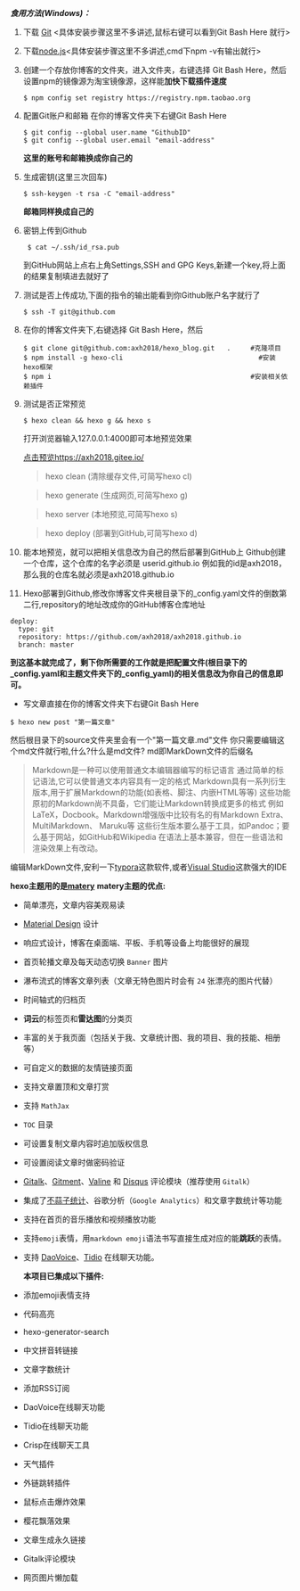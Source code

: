 

***食用方法(Windows)：***

1. 下载 <a href="https://git-scm.com/downloads">Git</a> <具体安装步骤这里不多讲述,鼠标右键可以看到Git Bash Here 就行>

   

2. 下载<a href="https://nodejs.org/en/download/">node.js</a><具体安装步骤这里不多讲述,cmd下npm -v有输出就行>

   

3. 创建一个存放你博客的文件夹，进入文件夹，右键选择 Git Bash Here，然后设置npm的镜像源为淘宝镜像源，这样能**加快下载插件速度**

   ```shell
   $ npm config set registry https://registry.npm.taobao.org
   ```

4. 配置Git账户和邮箱
      在你的博客文件夹下右键Git Bash Here

      ```shell script
      $ git config --global user.name "GithubID" 
      $ git config --global user.email "email-address"
      ```

      **这里的账号和邮箱换成你自己的**

5. 生成密钥(这里三次回车)

      ```shell
      $ ssh-keygen -t rsa -C "email-address"
      ```

      **邮箱同样换成自己的**

6. 密钥上传到Github

      ````shell script
       $ cat ~/.ssh/id_rsa.pub
      ````
   到GitHub网站上点右上角Settings,SSH and GPG Keys,新建一个key,将上面的结果复制填进去就好了

7. 测试是否上传成功,下面的指令的输出能看到你Github账户名字就行了

      ````shell script
      $ ssh -T git@github.com
      ````
   
4. 在你的博客文件夹下,右键选择 Git Bash Here，然后

   ```shell
   $ git clone git@github.com:axh2018/hexo_blog.git   .		#克隆项目
   $ npm install -g hexo-cli								  #安装hexo框架
   $ npm i													#安装相关依赖插件
   ```

5. 测试是否正常预览

   ```shell
   $ hexo clean && hexo g && hexo s
   ```

   打开浏览器输入127.0.0.1:4000即可本地预览效果

   <a href="https://axh2018.gitee.io/">点击预览https://axh2018.gitee.io/</a>

   > hexo  clean (清除缓存文件,可简写hexo cl)

   > hexo generate (生成网页,可简写hexo g)

   > hexo server (本地预览,可简写hexo s)

   > hexo deploy (部署到GitHub,可简写hexo d)


6. 能本地预览，就可以把相关信息改为自己的然后部署到GitHub上
   Github创建一个仓库，这个仓库的名字必须是 userid.github.io 
   例如我的id是axh2018，那么我的仓库名就必须是axh2018.github.io 
   
7.  Hexo部署到Github,修改你博客文件夹根目录下的_config.yaml文件的倒数第二行,repository的地址改成你的GitHub博客仓库地址
    
````shell script
deploy:
  type: git
  repository: https://github.com/axh2018/axh2018.github.io
  branch: master
````
**到这基本就完成了，剩下你所需要的工作就是把配置文件(根目录下的_config.yaml和主题文件夹下的_config_yaml)的相关信息改为你自己的信息即可。**

* 写文章直接在你的博客文件夹下右键Git Bash Here
````shell script
$ hexo new post "第一篇文章"
````
然后根目录下的source文件夹里会有一个"第一篇文章.md"文件
你只需要编辑这个md文件就行啦,什么?什么是md文件?
md即MarkDown文件的后缀名

>Markdown是一种可以使用普通文本编辑器编写的标记语言
>通过简单的标记语法,它可以使普通文本内容具有一定的格式
>Markdown具有一系列衍生版本,用于扩展Markdown的功能(如表格、脚注、内嵌HTML等等)
>这些功能原初的Markdown尚不具备，它们能让Markdown转换成更多的格式
>例如LaTeX，Docbook。Markdown增强版中比较有名的有Markdown Extra、MultiMarkdown、 Maruku等
>这些衍生版本要么基于工具，如Pandoc；要么基于网站，如GitHub和Wikipedia
>在语法上基本兼容，但在一些语法和渲染效果上有改动。

编辑MarkDown文件,安利一下<a href="https://typora.io/">typora</a>这款软件,或者<a href="https://visualstudio.microsoft.com/zh-hans/?rr=https%3A%2F%2Fcn.bing.com%2F">Visual Studio</a>这款强大的IDE

   **hexo主题用的是[matery]( https://github.com/blinkfox/hexo-theme-matery )**
   **matery主题的优点:**

- 简单漂亮，文章内容美观易读
- [Material Design](https://material.io/) 设计
- 响应式设计，博客在桌面端、平板、手机等设备上均能很好的展现
- 首页轮播文章及每天动态切换 `Banner` 图片
- 瀑布流式的博客文章列表（文章无特色图片时会有 `24` 张漂亮的图片代替）
- 时间轴式的归档页
- **词云**的标签页和**雷达图**的分类页
- 丰富的关于我页面（包括关于我、文章统计图、我的项目、我的技能、相册等）
- 可自定义的数据的友情链接页面
- 支持文章置顶和文章打赏
- 支持 `MathJax`
- `TOC` 目录
- 可设置复制文章内容时追加版权信息
- 可设置阅读文章时做密码验证
- [Gitalk](https://gitalk.github.io/)、[Gitment](https://imsun.github.io/gitment/)、[Valine](https://valine.js.org/) 和 [Disqus](https://disqus.com/) 评论模块（推荐使用 `Gitalk`）
- 集成了[不蒜子统计](http://busuanzi.ibruce.info/)、谷歌分析（`Google Analytics`）和文章字数统计等功能
- 支持在首页的音乐播放和视频播放功能
- 支持`emoji`表情，用`markdown emoji`语法书写直接生成对应的能**跳跃**的表情。
- 支持 [DaoVoice](http://www.daovoice.io/)、[Tidio](https://www.tidio.com/) 在线聊天功能。

  **本项目已集成以下插件:**

- 添加emoji表情支持
- 代码高亮
- hexo-generator-search
- 中文拼音转链接
- 文章字数统计
- 添加RSS订阅
- DaoVoice在线聊天功能
- Tidio在线聊天功能
- Crisp在线聊天工具
- 天气插件
- 外链跳转插件
- 鼠标点击爆炸效果
- 樱花飘落效果
- 文章生成永久链接
- Gitalk评论模块
- 网页图片懒加载
